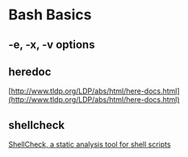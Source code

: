 # Bash Basics

## -e, -x, -v options

## heredoc

[http://www.tldp.org/LDP/abs/html/here-docs.html](http://www.tldp.org/LDP/abs/html/here-docs.html)

## shellcheck
[ShellCheck, a static analysis tool for shell scripts](http://www.shellcheck.net/)
